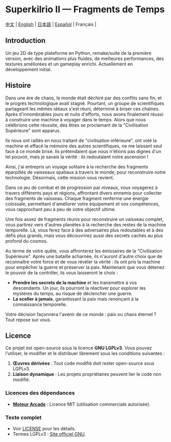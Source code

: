 # Superkilrio II — Fragments de Temps

[中文](/README.md)  |
[English](README.en.md)   |
[日本語](README.ja.md)  |
[Español](README.es.md)  |
Français  |

## Introduction
Un jeu 2D de type plateforme en Python, remake/suite de la première version, avec des animations plus fluides, de meilleures performances, des textures améliorées et un gameplay enrichi. Actuellement en développement initial.

## Histoire
Dans une ère de chaos, le monde était déchiré par des conflits sans fin, et le progrès technologique avait stagné. Pourtant, un groupe de scientifiques partageant les mêmes idéaux s'est réuni, déterminé à briser ces chaînes. Après d'innombrables jours et nuits d'efforts, nous avons finalement réussi à construire une machine à voyager dans le temps. Alors que nous célébrions cette réussite, des êtres se proclamant de la "Civilisation Supérieure" sont apparus.

Ils nous ont raillés en nous traitant de "civilisation inférieure", ont volé la machine et effacé la mémoire des autres scientifiques, ne me laissant seul face à ce monde brisé. Ils prétendaient que nous n'étions pas dignes d'un tel pouvoir, mais je savais la vérité : ils redoutaient notre ascension !

Ainsi, j'ai entrepris un voyage solitaire à la recherche des fragments éparpillés de vaisseaux spatiaux à travers le monde, pour reconstruire notre technologie. Désormais, cette mission vous revient.

Dans ce jeu de combat et de progression par niveaux, vous voyagerez à travers différents pays et régions, affrontant divers ennemis pour collecter des fragments de vaisseau. Chaque fragment renferme une énergie colossale, permettant d'améliorer votre équipement et vos compétences, vous rapprochant peu à peu de votre objectif ultime.

Une fois assez de fragments réunis pour reconstruire un vaisseau complet, vous partirez vers d'autres planètes à la recherche des restes de la machine temporelle. Là, vous ferez face à des adversaires plus redoutables et à des défis plus grands, mais vous découvrirez aussi des secrets cachés au plus profond du cosmos.

Au terme de votre quête, vous affronterez les émissaires de la "Civilisation Supérieure". Après une bataille acharnée, ils n'auront d'autre choix que de reconnaître votre force et de vous révéler la vérité : ils ont pris la machine pour empêcher la guerre et préserver la paix. Maintenant que vous détenez le pouvoir de la contrôler, ils vous laisseront le choix :

- **Prendre les secrets de la machine** et les transmettre à vos descendants. Un jour, ils pourront la réactiver pour explorer les mystères du temps, au risque de déclencher une guerre.
- **La sceller à jamais**, garantissant la paix mais renonçant à la connaissance temporelle.

Votre décision façonnera l'avenir de ce monde : paix ou chaos éternel ? Tout repose sur vous.

## Licence
Ce projet est open-source sous la licence **GNU LGPLv3**. Vous pouvez l'utiliser, le modifier et le distribuer librement sous les conditions suivantes :  
1. **Œuvres dérivées** : Tout code modifié doit rester open-source sous LGPLv3.  
2. **Liaison dynamique** : Les projets propriétaires peuvent lier le code non modifié.  

### Licences des dépendances
- **[Moteur Arcade](https://github.com/pythonarcade/arcade)** : Licence MIT (utilisation commerciale autorisée).  

### Texte complet
- Voir [LICENSE](LICENSE) pour les détails.  
- Termes LGPLv3 : [Site officiel GNU](https://www.gnu.org/licenses/lgpl-3.0.html).